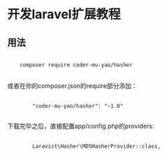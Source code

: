 # 开发laravel扩展教程
## 用法
<pre>
<code>
    composer require coder-mu-yao/hasher
</code>
</pre>
或者在你的composer.json的require部分添加：
<pre>
    <code>
        "coder-mu-yao/hasher": "~1.0"
    </code>
</pre>
下载完毕之后，直接配置app/config.php的providers:
<pre>
    <code>
        Laravist\Hasher\MD5HasherProvider::class,
    </code>
</pre>